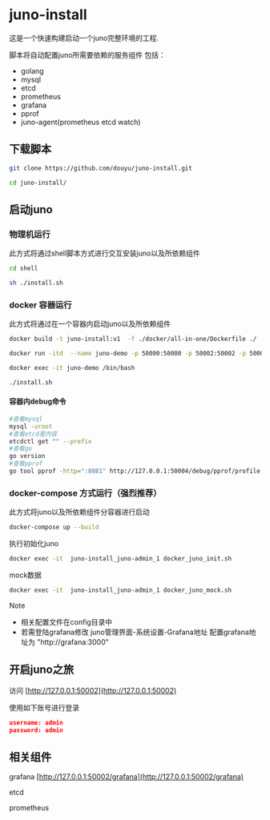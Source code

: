 # juno-install

这是一个快速构建启动一个juno完整环境的工程.

脚本将自动配置juno所需要依赖的服务组件
包括：
- golang
- mysql
- etcd
- prometheus
- grafana
- pprof
- juno-agent(prometheus etcd watch) 

## 下载脚本

```bash
git clone https://github.com/douyu/juno-install.git

cd juno-install/
```

## 启动juno

### 物理机运行

此方式将通过shell脚本方式进行交互安装juno以及所依赖组件

```bash
cd shell

sh ./install.sh
```

### docker 容器运行

此方式将通过在一个容器内启动juno以及所依赖组件

```bash
docker build -t juno-install:v1  -f ./docker/all-in-one/Dockerfile ./

docker run -itd  --name juno-demo -p 50000:50000 -p 50002:50002 -p 50004:50004 --privileged=true juno-install:v1 /usr/sbin/init

docker exec -it juno-demo /bin/bash

./install.sh

```

#### 容器内debug命令

```bash
#查看mysql
mysql -uroot
#查看etcd里内容
etcdctl get "" --prefix
#查看go
go version
#查看pprof
go tool pprof -http=":8081" http://127.0.0.1:50004/debug/pprof/profile
```

### **docker-compose 方式运行（强烈推荐）**

此方式将juno以及所依赖组件分容器进行启动

```bash
docker-compose up --build
```

执行初始化juno

```bash
docker exec -it  juno-install_juno-admin_1 docker_juno_init.sh
```

mock数据

```bash
docker exec -it  juno-install_juno-admin_1 docker_juno_mock.sh
```

Note

- 相关配置文件在config目录中
- 若需登陆grafana修改 juno管理界面-系统设置-Grafana地址 配置grafana地址为 "http://grafana:3000"

## 开启juno之旅

访问 [http://127.0.0.1:50002](http://127.0.0.1:50002)

使用如下账号进行登录

```json
username: admin
password: admin
```

## 相关组件

grafana [http://127.0.0.1:50002/grafana](http://127.0.0.1:50002/grafana)

etcd

prometheus
